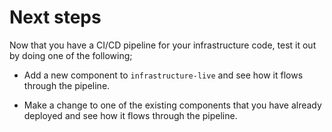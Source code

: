 # Next steps

Now that you have a CI/CD pipeline for your infrastructure code, test it out by doing one of the following;

- Add a new component to `infrastructure-live` and see how it flows through the pipeline.

- Make a change to one of the existing components that you have already deployed and see how it flows through the
  pipeline.


<!-- ##DOCS-SOURCER-START
{"sourcePlugin":"local-copier","hash":"e60b6909a25e315724ca19125d51f4d4"}
##DOCS-SOURCER-END -->
